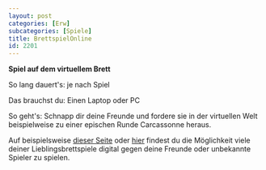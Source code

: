 ```yaml
---
layout: post
categories: [Erw]
subcategories: [Spiele]
title: BrettspielOnline
id: 2201
---
```

**Spiel auf dem virtuellem Brett**

So lang dauert's: je nach Spiel

Das brauchst du: Einen Laptop oder PC

So geht's: Schnapp dir deine Freunde und fordere sie in der virtuellen Welt beispielweise zu einer epischen Runde Carcassonne heraus. 

Auf beispielsweise [dieser Seite](https://www.brettspielnetz.de/) oder [hier](http://www.brettspielwelt.de/) findest du die Möglichkeit viele deiner Lieblingsbrettspiele digital gegen deine Freunde oder unbekannte Spieler zu spielen.
